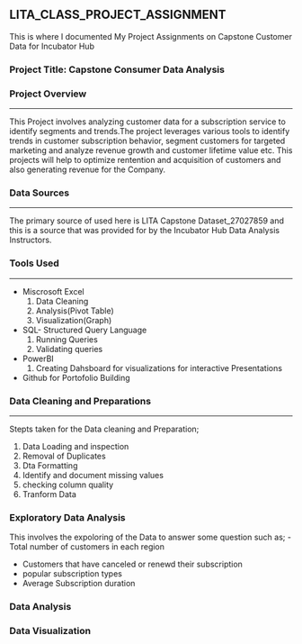 ## LITA_CLASS_PROJECT_ASSIGNMENT
This is where I documented My Project Assignments on Capstone Customer Data for Incubator Hub

### Project Title: Capstone Consumer Data Analysis

### Project Overview
----
This Project involves analyzing customer data for a subscription service to identify segments and trends.The project leverages various tools to identify trends in customer subscription behavior, segment customers for targeted marketing and analyze revenue growth and customer lifetime value etc. This projects will help to optimize rentention and acquisition of customers and also generating revenue for the Company.

### Data Sources
----
The primary source of used here is LITA Capstone Dataset_27027859 and this is a source that was provided for by the Incubator Hub Data Analysis Instructors.

### Tools Used
----
- Miscrosoft Excel
   1. Data Cleaning
   2. Analysis(Pivot Table)
   3. Visualization(Graph)
- SQL- Structured Query Language
   1. Running Queries
   2. Validating queries
- PowerBI
   1. Creating Dahsboard for visualizations for interactive Presentations
- Github for Portofolio Building
### Data Cleaning and Preparations
-----
Stepts taken for the Data cleaning and Preparation;
   1. Data Loading and inspection
   2. Removal of Duplicates
   3. Dta Formatting
   4. Identify and document missing values
   5. checking column quality
   6. Tranform Data
### Exploratory Data Analysis
This involves the expoloring of the Data to answer some question such as;
-Total number of customers in each region
- Customers that have canceled or renewd their subscription
- popular subscription types
- Average Subscription duration
  
### Data Analysis



### Data Visualization
